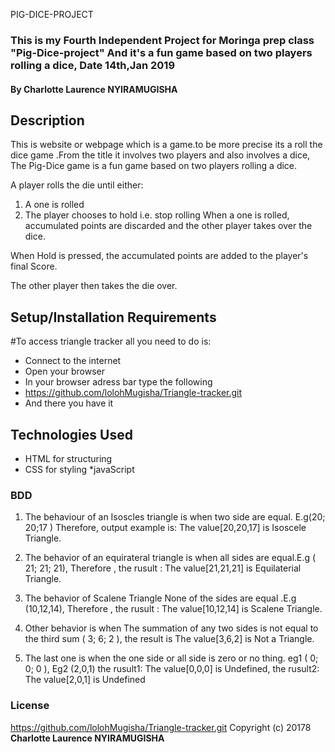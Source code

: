 PIG-DICE-PROJECT
### This is my Fourth Independent Project for Moringa prep class "Pig-Dice-project" And it's a fun game based on two players rolling a dice, Date 14th,Jan 2019
#### By **Charlotte Laurence NYIRAMUGISHA**
## Description
This is website or webpage which is a game.to be more precise its a roll the dice game .From the title it involves two players and also involves a dice,
The Pig-Dice game is a fun game based on two players rolling a dice.

A player rolls the die until either:

1. A one is rolled
2. The player chooses to hold i.e. stop rolling
When a one is rolled, accumulated points are discarded and the other player takes over the dice.

When Hold is pressed, the accumulated points are added to the player's final Score.

The other player then takes the die over.




## Setup/Installation Requirements
#To access triangle tracker all you need to do is:
* Connect to the internet
* Open your browser
* In your browser adress bar type the following
* https://github.com/lolohMugisha/Triangle-tracker.git
* And there you have it
## Technologies Used
* HTML for structuring
* CSS for styling
*javaScript

### BDD

1. The behaviour of an Isoscles triangle is when two side are equal. E.g(20; 20;17 ) Therefore, output example is: The value[20,20,17] is Isoscele Triangle.
2. The behavior of an equirateral triangle is when all sides are equal.E.g ( 21; 21; 21), Therefore , the rusult : The value[21,21,21] is Equilaterial Triangle.
3. The behavior of  Scalene Triangle   None of the sides are equal .E.g (10,12,14),  Therefore , the rusult : The value[10,12,14] is Scalene Triangle.

4. Other behavior is when The summation of any two sides is not equal to the third sum ( 3; 6; 2 ), the result is The value[3,6,2] is Not a Triangle.

5. The last one is when the one side or all side is zero or no thing. eg1 ( 0; 0; 0 ), Eg2 (2,0,1) the rusult1: The value[0,0,0] is Undefined, the rusult2: The value[2,0,1] is Undefined

### License
https://github.com/lolohMugisha/Triangle-tracker.git
Copyright (c) 20178   **Charlotte Laurence NYIRAMUGISHA**